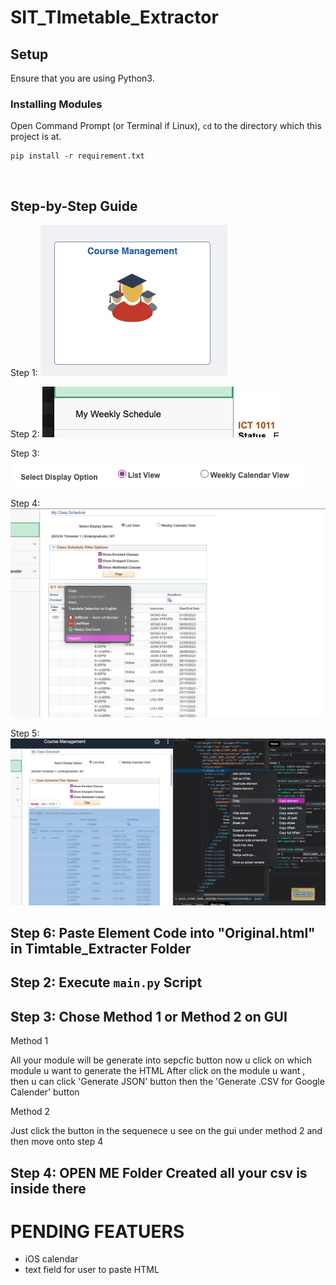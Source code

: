 # SIT_TImetable_Extractor

## Setup

Ensure that you are using Python3.

### Installing Modules

Open Command Prompt (or Terminal if Linux), `cd` to the directory which this project is at.

```
pip install -r requirement.txt
```

<br>

## Step-by-Step Guide

Step 1:
![Step 1](./instruction_image/one.png)
<br>

Step 2:
![Step 2](./instruction_image/two.png)
<br>

Step 3:
![Step 3](./instruction_image/three.png)
<br>

Step 4:
![Step 4](./instruction_image/four.png)
<br>

Step 5:
![Step 5](./instruction_image/five.png)
<br>

## Step 6: Paste Element Code into "Original.html" in Timtable_Extracter Folder

## Step 2: Execute `main.py` Script

## Step 3: Chose Method 1 or Method 2 on GUI

Method 1

All your module will be generate into sepcfic button now u click on which module u want to generate the HTML
After click on the module u want , then u can click 'Generate JSON' button then the 'Generate .CSV for Google Calender' button

Method 2

Just click the button in the sequenece u see on the gui under method 2 and then move onto step 4

## Step 4: OPEN ME Folder Created all your csv is inside there

# PENDING FEATUERS

- iOS calendar
- text field for user to paste HTML

